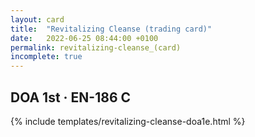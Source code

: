 ```yaml
---
layout: card
title:  "Revitalizing Cleanse (trading card)"
date:   2022-06-25 08:44:00 +0100
permalink: revitalizing-cleanse_(card)
incomplete: true
---
```


## DOA 1st &middot; EN-186 C

{% include templates/revitalizing-cleanse-doa1e.html %}